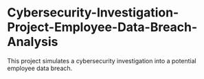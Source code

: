 # Cybersecurity-Investigation-Project-Employee-Data-Breach-Analysis
This project simulates a cybersecurity investigation into a potential employee data breach.
